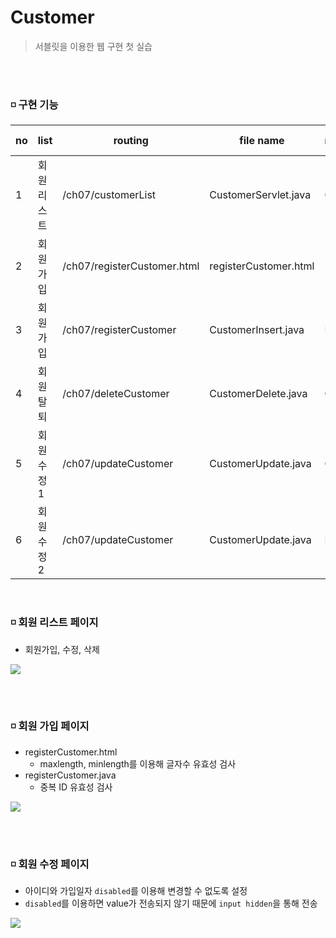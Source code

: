 # Customer

> 서블릿을 이용한 웹 구현 첫 실습

<br><br>

### ◽ 구현 기능

| no  | list       | routing                     | file name             | method | input     | Next Page |
| --- | ---------- | --------------------------- | --------------------- | ------ | --------- | --------- |
| 1   | 회원리스트 | /ch07/customerList          | CustomerServlet.java  | GET    |           |           |
| 2   | 회원가입   | /ch07/registerCustomer.html | registerCustomer.html |        |           |           |
| 3   | 회원가입   | /ch07/registerCustomer      | CustomerInsert.java   | POST   | uid, name | 1         |
| 4   | 회원탈퇴   | /ch07/deleteCustomer        | CustomerDelete.java   | GET    | uid       | 1         |
| 5   | 회원수정1  | /ch07/updateCustomer        | CustomerUpdate.java   | GET    | uid       | 6         |
| 6   | 회원수정2  | /ch07/updateCustomer        | CustomerUpdate.java   | POST   | uid, name | 1         |

<br>

### ◽ 회원 리스트 페이지

- 회원가입, 수정, 삭제

<img src = "../../../../img/1209_01.png">

<br><br>

### ◽ 회원 가입 페이지

- registerCustomer.html
  - maxlength, minlength를 이용해 글자수 유효성 검사
- registerCustomer.java
  - 중복 ID 유효성 검사

<img src = "../../../../img/1209_02.png">

<br><br>

### ◽ 회원 수정 페이지

- 아이디와 가입일자 `disabled`를 이용해 변경할 수 없도록 설정
- `disabled`를 이용하면 value가 전송되지 않기 때문에 `input hidden`을 통해 전송

<img src = "../../../../img/1209_03.png">

<br><br>
<br><br>
